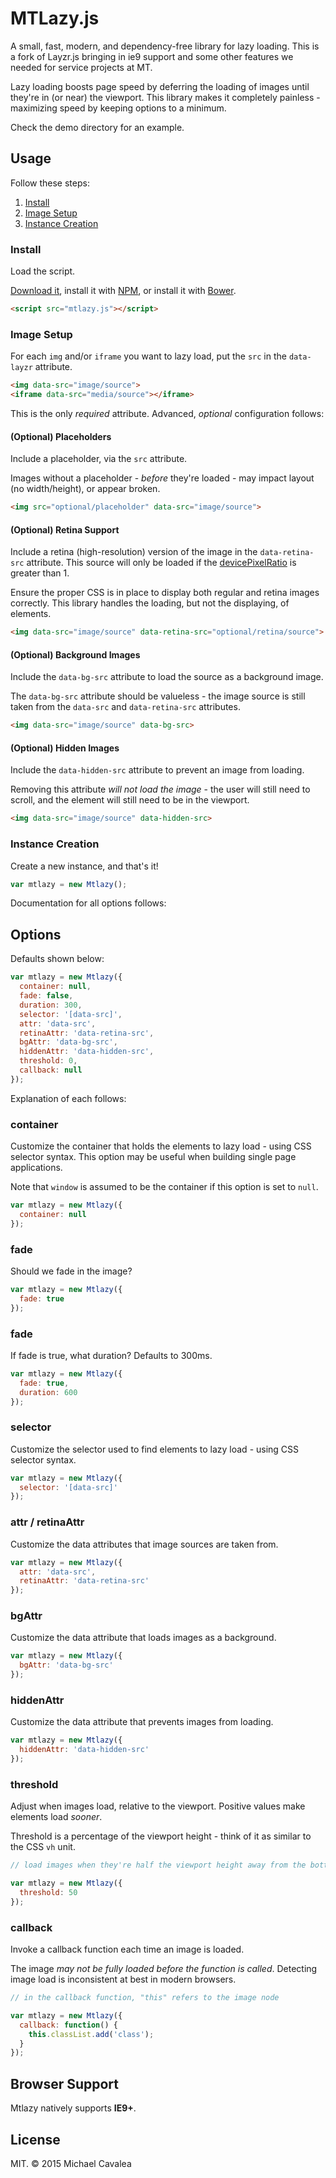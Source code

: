 # MTLazy.js

A small, fast, modern, and dependency-free library for lazy loading. This is a fork of Layzr.js bringing in ie9 support and some other features we needed for service projects at MT. 

Lazy loading boosts page speed by deferring the loading of images until they're in (or near) the viewport. This library makes it completely painless - maximizing speed by keeping options to a minimum.

Check the demo directory for an example.

## Usage

Follow these steps:

1. [Install](https://github.com/faction23/mtlazy.js#install)
2. [Image Setup](https://github.com/faction23/mtlazy.js#image-setup)
3. [Instance Creation](https://github.com/faction23/mtlazy.js#instance-creation)

### Install

Load the script.

[Download it](https://github.com/faction23/mtlazy.js/archive/master.zip), install it with [NPM](https://www.npmjs.com/package/layzr.js), or install it with [Bower](http://bower.io/search/?q=mtlazy.js).

```html
<script src="mtlazy.js"></script>
```

### Image Setup

For each `img` and/or `iframe` you want to lazy load, put the `src` in the `data-layzr` attribute.

```html
<img data-src="image/source">
<iframe data-src="media/source"></iframe>
```

This is the only _required_ attribute. Advanced, _optional_ configuration follows:

#### (Optional) Placeholders

Include a placeholder, via the `src` attribute.

Images without a placeholder - _before_ they're loaded - may impact layout (no width/height), or appear broken.

```html
<img src="optional/placeholder" data-src="image/source">
```

#### (Optional) Retina Support

Include a retina (high-resolution) version of the image in the `data-retina-src` attribute. This source will only be loaded if the [devicePixelRatio](https://developer.mozilla.org/en-US/docs/Web/API/Window/devicePixelRatio) is greater than 1.

Ensure the proper CSS is in place to display both regular and retina images correctly. This library handles the loading, but not the displaying, of elements.

```html
<img data-src="image/source" data-retina-src="optional/retina/source">
```

#### (Optional) Background Images

Include the `data-bg-src` attribute to load the source as a background image.

The `data-bg-src` attribute should be valueless - the image source is still taken from the `data-src` and `data-retina-src` attributes.

```html
<img data-src="image/source" data-bg-src>
```

#### (Optional) Hidden Images

Include the `data-hidden-src` attribute to prevent an image from loading.

Removing this attribute _will not load the image_ - the user will still need to scroll, and the element will still need to be in the viewport.

```html
<img data-src="image/source" data-hidden-src>
```

### Instance Creation

Create a new instance, and that's it!

```javascript
var mtlazy = new Mtlazy();
```

Documentation for all options follows:

## Options

Defaults shown below:

```javascript
var mtlazy = new Mtlazy({
  container: null,
  fade: false,
  duration: 300,
  selector: '[data-src]',
  attr: 'data-src',
  retinaAttr: 'data-retina-src',
  bgAttr: 'data-bg-src',
  hiddenAttr: 'data-hidden-src',
  threshold: 0,
  callback: null
});
```

Explanation of each follows:

### container

Customize the container that holds the elements to lazy load - using CSS selector syntax. This option may be useful when building single page applications.

Note that `window` is assumed to be the container if this option is set to `null`.

```javascript
var mtlazy = new Mtlazy({
  container: null
});
```

### fade

Should we fade in the image?

```javascript
var mtlazy = new Mtlazy({
  fade: true
});
```

### fade

If fade is true, what duration? Defaults to 300ms.

```javascript
var mtlazy = new Mtlazy({
  fade: true,
  duration: 600
});
```

### selector

Customize the selector used to find elements to lazy load - using CSS selector syntax.

```javascript
var mtlazy = new Mtlazy({
  selector: '[data-src]'
});
```

### attr / retinaAttr

Customize the data attributes that image sources are taken from.

```javascript
var mtlazy = new Mtlazy({
  attr: 'data-src',
  retinaAttr: 'data-retina-src'
});
```

### bgAttr

Customize the data attribute that loads images as a background.

```javascript
var mtlazy = new Mtlazy({
  bgAttr: 'data-bg-src'
});
```

### hiddenAttr

Customize the data attribute that prevents images from loading.

```javascript
var mtlazy = new Mtlazy({
  hiddenAttr: 'data-hidden-src'
});
```

### threshold

Adjust when images load, relative to the viewport. Positive values make elements load _sooner_.

Threshold is a percentage of the viewport height - think of it as similar to the CSS `vh` unit.

```javascript
// load images when they're half the viewport height away from the bottom of the viewport

var mtlazy = new Mtlazy({
  threshold: 50
});
```

### callback

Invoke a callback function each time an image is loaded.

The image _may not be fully loaded before the function is called_. Detecting image load is inconsistent at best in modern browsers.

```javascript
// in the callback function, "this" refers to the image node

var mtlazy = new Mtlazy({
  callback: function() {
    this.classList.add('class');
  }
});
```

## Browser Support

Mtlazy natively supports **IE9+**.


## License

MIT. © 2015 Michael Cavalea


